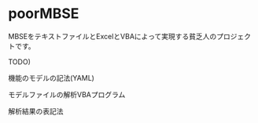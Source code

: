 # poorMBSE

MBSEをテキストファイルとExcelとVBAによって実現する貧乏人のプロジェクトです。

TODO)

機能のモデルの記法(YAML)

モデルファイルの解析VBAプログラム

解析結果の表記法
